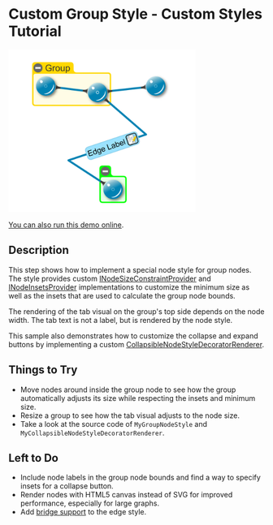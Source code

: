 # Custom Group Style - Custom Styles Tutorial

<img src="../../resources/image/tutorial2step25.png" alt="demo-thumbnail" height="320"/>

[You can also run this demo online](https://live.yworks.com/demos/02-tutorial-custom-styles/25-custom-group-style/index.html).

## Description

This step shows how to implement a special node style for group nodes. The style provides custom [INodeSizeConstraintProvider](https://docs.yworks.com/yfileshtml/#/api/INodeSizeConstraintProvider) and [INodeInsetsProvider](https://docs.yworks.com/yfileshtml/#/api/INodeInsetsProvider) implementations to customize the minimum size as well as the insets that are used to calculate the group node bounds.

The rendering of the tab visual on the group's top side depends on the node width. The tab text is not a label, but is rendered by the node style.

This sample also demonstrates how to customize the collapse and expand buttons by implementing a custom [CollapsibleNodeStyleDecoratorRenderer](https://docs.yworks.com/yfileshtml/#/api/CollapsibleNodeStyleDecoratorRenderer).

## Things to Try

- Move nodes around inside the group node to see how the group automatically adjusts its size while respecting the insets and minimum size.
- Resize a group to see how the tab visual adjusts to the node size.
- Take a look at the source code of `MyGroupNodeStyle` and `MyCollapsibleNodeStyleDecoratorRenderer`.

## Left to Do

- Include node labels in the group node bounds and find a way to specify insets for a collapse button.
- Render nodes with HTML5 canvas instead of SVG for improved performance, especially for large graphs.
- Add [bridge support](https://docs.yworks.com/yfileshtml/#/dguide/bridges-customizations) to the edge style.
